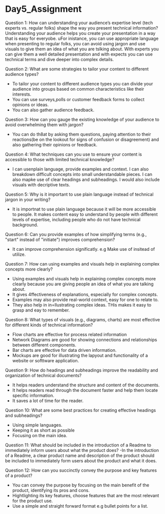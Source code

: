 # Day5_Assignment

Question 1:
How can understanding your audience’s expertise level (tech experts vs. regular folks) shape the way you present technical information?
Understanding your audience helps you create your presentation in a way that is easy for everyobe. uFor inistance, you can use appropriate language
when presenting to regular folks, you can avoid using jargon and use visuals to give them an idea of what you are tslking about. With experts you can give them a well 
detailed presentation and with expects you can use technical terms and dive deeper into complex details.

Question 2:
What are some strategies to tailor your content to different audience types?
- To tailor your content to different audience types you can divide your audience into groups based on common characteristics like their interests.
- You can use surveys,polls or customer feedback forms to collect opinions or ideas.
- You can also gather audience feedback.

Question 3:
How can you gauge the existing knowledge of your audience to avoid overwhelming them with jargon?
- You can do th8at by asking them questions, paying attention to their reactions(be on the lookout for signs of confusion or disagreement)
   and also gathering their opinions or feedback.

Question 4:
What techniques can you use to ensure your content is accessible to those with limited technical knowledge?
- I can usenplain language, provide examples and context. I can also breakdown difficult concepts into small understandable pieces. I can also mapke use of
  clear headings and subheadings. I would also include visuals with decriptive texts.

Question 5:
Why is it important to use plain language instead of technical jargon in your writing?
- It is importnat to use plain language because it will be more accessible to people. It makes content easy to understand by people with different levels of expertise,
  including people who do not have technical background.

Question 6:
Can you provide examples of how simplifying terms (e.g., "start" instead of "initiate") improves comprehension?
- It can improve comprehension significatly.
  e.g Make use of insitead of utilize.

Question 7:
How can using examples and visuals help in explaining complex concepts more clearly?
- Using examples and visuals help in explaining complex concepts more clearly because you are giving people an idea of what you are talking about.
- It gives 4ffectiveness of explanations, especially for complex concepts.
- Examples may also provide real-world context, easy for one to relate to.
- They also help in in=llustrating complex ideas. THis makes it easy to grasp and eay to remember.

Question 8:
What types of visuals (e.g., diagrams, charts) are most effective for different kinds of technical information?
- Flow charts are effective for process related information
- Network Diagrams are good for showing connections and relationships between different components.
- Bar charts are effective for data driven information.
- Mockups are good for illustrating the lapyout and functionality of a website or softtware application.

Question 9:
How do headings and subheadings improve the readability and organization of technical documents?
- It helps readers understand the structure and content of the documents.
- It helps readers read through the document faster and help them locate specific information.
- It saves a lot of time for the reader.

Question 10:
What are some best practices for creating effective headings and subheadings?
- Using simple languages.
- Keeping it as short as possible
- Focusing on the main idea.

Question 11:
What should be included in the introduction of a Readme to immediately inform users about what the product does?
-In the introduction of a Readme, a clear product name and description of the product should be included to immediately form users about the product and what it does.

Question 12:
How can you succinctly convey the purpose and key features of a product?
- You can convey the purpose by focusing on the main benefit of the product, identifying its pros and cons.
- Hightlighting its key features, choose features that are the most relevant for the product use.
- Use a simple and straight forward format e.g bullet points for a list.
  
